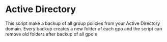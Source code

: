 # Active Directory
This script make a backup of all group policies from your Active Directory domain.
Every backup creates a new folder of each gpo and the script can remove old folders after backup of all gpo's

